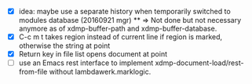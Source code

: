 * [x] idea: maybe use a separate history when temporarily switched to modules database (20160921 mgr)
**    => Not done but not necessary anymore as of xdmp-buffer-path and xdmp-buffer-database.
* [x] C-c m t takes region instead of current line if region is marked, otherwise the string at point
* [x] Return key in file list opens document at point
* [ ] use an Emacs rest interface to implement xdmp-document-load/rest-from-file without lambdawerk.marklogic.

